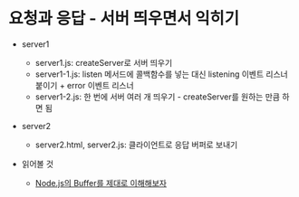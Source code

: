 # 요청과 응답 - 서버 띄우면서 익히기

- server1
  - server1.js: createServer로 서버 띄우기
  - server1-1.js: listen 메서드에 콜백함수를 넣는 대신 listening 이벤트 리스너 붙이기 + error 이벤트 리스너
  - server1-2.js: 한 번에 서버 여러 개 띄우기 - createServer를 원하는 만큼 하면 됨

- server2
  - server2.html, server2.js: 클라이언트로 응답 버퍼로 보내기

- 읽어볼 것
  - [Node.js의 Buffer를 제대로 이해해보자](https://tk-one.github.io/2018/08/28/nodejs-buffer/)